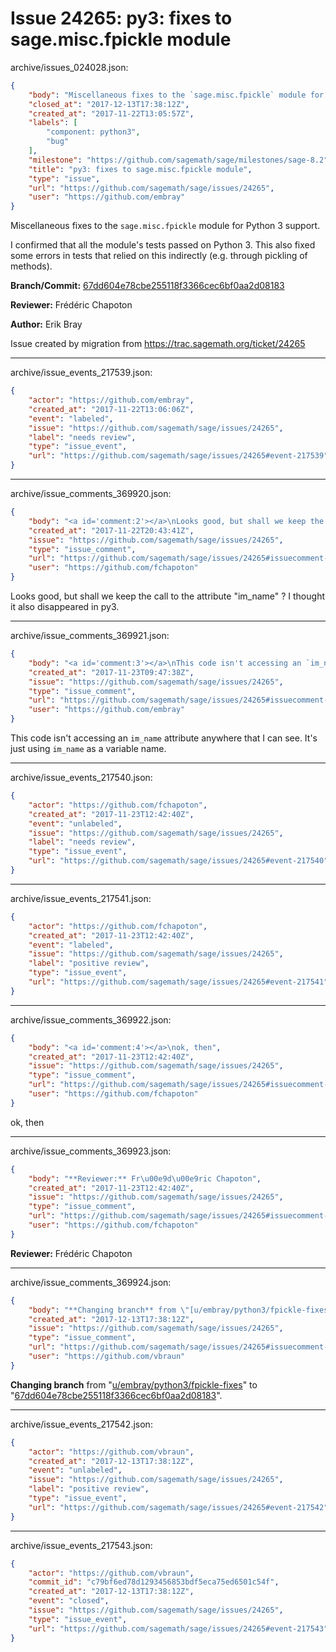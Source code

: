 # Issue 24265: py3: fixes to sage.misc.fpickle module

archive/issues_024028.json:
```json
{
    "body": "Miscellaneous fixes to the `sage.misc.fpickle` module for Python 3 support.\n\nI confirmed that all the module's tests passed on Python 3.  This also fixed some errors in tests that relied on this indirectly (e.g. through pickling of methods).\n\n**Branch/Commit:** [67dd604e78cbe255118f3366cec6bf0aa2d08183](https://github.com/sagemath/sagetrac-mirror/commit/67dd604e78cbe255118f3366cec6bf0aa2d08183)\n\n**Reviewer:** Fr\u00e9d\u00e9ric Chapoton\n\n**Author:** Erik Bray\n\nIssue created by migration from https://trac.sagemath.org/ticket/24265\n\n",
    "closed_at": "2017-12-13T17:38:12Z",
    "created_at": "2017-11-22T13:05:57Z",
    "labels": [
        "component: python3",
        "bug"
    ],
    "milestone": "https://github.com/sagemath/sage/milestones/sage-8.2",
    "title": "py3: fixes to sage.misc.fpickle module",
    "type": "issue",
    "url": "https://github.com/sagemath/sage/issues/24265",
    "user": "https://github.com/embray"
}
```
Miscellaneous fixes to the `sage.misc.fpickle` module for Python 3 support.

I confirmed that all the module's tests passed on Python 3.  This also fixed some errors in tests that relied on this indirectly (e.g. through pickling of methods).

**Branch/Commit:** [67dd604e78cbe255118f3366cec6bf0aa2d08183](https://github.com/sagemath/sagetrac-mirror/commit/67dd604e78cbe255118f3366cec6bf0aa2d08183)

**Reviewer:** Frédéric Chapoton

**Author:** Erik Bray

Issue created by migration from https://trac.sagemath.org/ticket/24265





---

archive/issue_events_217539.json:
```json
{
    "actor": "https://github.com/embray",
    "created_at": "2017-11-22T13:06:06Z",
    "event": "labeled",
    "issue": "https://github.com/sagemath/sage/issues/24265",
    "label": "needs review",
    "type": "issue_event",
    "url": "https://github.com/sagemath/sage/issues/24265#event-217539"
}
```



---

archive/issue_comments_369920.json:
```json
{
    "body": "<a id='comment:2'></a>\nLooks good, but shall we keep the call to the attribute \"im_name\" ? I thought it also disappeared in py3.",
    "created_at": "2017-11-22T20:43:41Z",
    "issue": "https://github.com/sagemath/sage/issues/24265",
    "type": "issue_comment",
    "url": "https://github.com/sagemath/sage/issues/24265#issuecomment-369920",
    "user": "https://github.com/fchapoton"
}
```

<a id='comment:2'></a>
Looks good, but shall we keep the call to the attribute "im_name" ? I thought it also disappeared in py3.



---

archive/issue_comments_369921.json:
```json
{
    "body": "<a id='comment:3'></a>\nThis code isn't accessing an `im_name` attribute anywhere that I can see.  It's just using `im_name` as a variable name.",
    "created_at": "2017-11-23T09:47:38Z",
    "issue": "https://github.com/sagemath/sage/issues/24265",
    "type": "issue_comment",
    "url": "https://github.com/sagemath/sage/issues/24265#issuecomment-369921",
    "user": "https://github.com/embray"
}
```

<a id='comment:3'></a>
This code isn't accessing an `im_name` attribute anywhere that I can see.  It's just using `im_name` as a variable name.



---

archive/issue_events_217540.json:
```json
{
    "actor": "https://github.com/fchapoton",
    "created_at": "2017-11-23T12:42:40Z",
    "event": "unlabeled",
    "issue": "https://github.com/sagemath/sage/issues/24265",
    "label": "needs review",
    "type": "issue_event",
    "url": "https://github.com/sagemath/sage/issues/24265#event-217540"
}
```



---

archive/issue_events_217541.json:
```json
{
    "actor": "https://github.com/fchapoton",
    "created_at": "2017-11-23T12:42:40Z",
    "event": "labeled",
    "issue": "https://github.com/sagemath/sage/issues/24265",
    "label": "positive review",
    "type": "issue_event",
    "url": "https://github.com/sagemath/sage/issues/24265#event-217541"
}
```



---

archive/issue_comments_369922.json:
```json
{
    "body": "<a id='comment:4'></a>\nok, then",
    "created_at": "2017-11-23T12:42:40Z",
    "issue": "https://github.com/sagemath/sage/issues/24265",
    "type": "issue_comment",
    "url": "https://github.com/sagemath/sage/issues/24265#issuecomment-369922",
    "user": "https://github.com/fchapoton"
}
```

<a id='comment:4'></a>
ok, then



---

archive/issue_comments_369923.json:
```json
{
    "body": "**Reviewer:** Fr\u00e9d\u00e9ric Chapoton",
    "created_at": "2017-11-23T12:42:40Z",
    "issue": "https://github.com/sagemath/sage/issues/24265",
    "type": "issue_comment",
    "url": "https://github.com/sagemath/sage/issues/24265#issuecomment-369923",
    "user": "https://github.com/fchapoton"
}
```

**Reviewer:** Frédéric Chapoton



---

archive/issue_comments_369924.json:
```json
{
    "body": "**Changing branch** from \"[u/embray/python3/fpickle-fixes](https://github.com/sagemath/sagetrac-mirror/tree/u/embray/python3/fpickle-fixes)\" to \"[67dd604e78cbe255118f3366cec6bf0aa2d08183](https://github.com/sagemath/sagetrac-mirror/commit/67dd604e78cbe255118f3366cec6bf0aa2d08183)\".",
    "created_at": "2017-12-13T17:38:12Z",
    "issue": "https://github.com/sagemath/sage/issues/24265",
    "type": "issue_comment",
    "url": "https://github.com/sagemath/sage/issues/24265#issuecomment-369924",
    "user": "https://github.com/vbraun"
}
```

**Changing branch** from "[u/embray/python3/fpickle-fixes](https://github.com/sagemath/sagetrac-mirror/tree/u/embray/python3/fpickle-fixes)" to "[67dd604e78cbe255118f3366cec6bf0aa2d08183](https://github.com/sagemath/sagetrac-mirror/commit/67dd604e78cbe255118f3366cec6bf0aa2d08183)".



---

archive/issue_events_217542.json:
```json
{
    "actor": "https://github.com/vbraun",
    "created_at": "2017-12-13T17:38:12Z",
    "event": "unlabeled",
    "issue": "https://github.com/sagemath/sage/issues/24265",
    "label": "positive review",
    "type": "issue_event",
    "url": "https://github.com/sagemath/sage/issues/24265#event-217542"
}
```



---

archive/issue_events_217543.json:
```json
{
    "actor": "https://github.com/vbraun",
    "commit_id": "c79bf6ed78d1293456853bdf5eca75ed6501c54f",
    "created_at": "2017-12-13T17:38:12Z",
    "event": "closed",
    "issue": "https://github.com/sagemath/sage/issues/24265",
    "type": "issue_event",
    "url": "https://github.com/sagemath/sage/issues/24265#event-217543"
}
```
